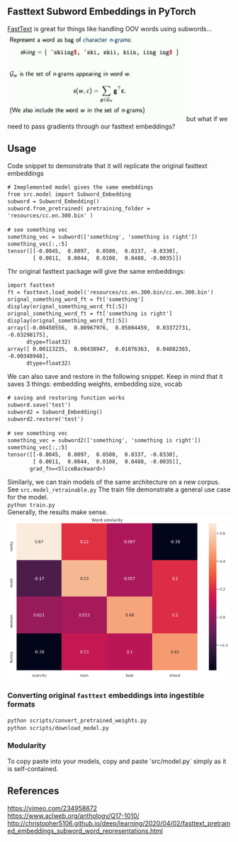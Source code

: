 ## Fasttext Subword Embeddings in PyTorch
[FastText](https://github.com/facebookresearch/fastText) is great for things like handling OOV words using subwords... 
<img src='img/model_summary.png' width="400" height="200">
but what if we need to pass gradients through our fasttext embeddings?  

## Usage
Code snippet to demonstrate that it will replicate the original fasttext embeddings
```
# Imeplemented model gives the same emebddings
from src.model import Subword_Embedding
subword = Subword_Embedding()
subword.from_pretrained( pretraining_folder = 'resources/cc.en.300.bin' )

# see something vec
something_vec = subword(['something', 'something is right'])
something_vec[:,:5]
tensor([[-0.0045,  0.0097,  0.0500,  0.0337, -0.0330],
        [ 0.0011,  0.0044,  0.0108,  0.0488, -0.0035]])
```
Thr original fasttext package will give the same embeddings:
```
import fasttext
ft = fasttext.load_model('resources/cc.en.300.bin/cc.en.300.bin')
orignal_something_word_ft = ft['something']
display(orignal_something_word_ft[:5])
orignal_something_word_ft = ft['something is right']
display(orignal_something_word_ft[:5])
array([-0.00450556,  0.00967976,  0.05004459,  0.03372731, -0.03298175],
      dtype=float32)
array([ 0.00113235,  0.00438947,  0.01076363,  0.04882365, -0.00348948],
      dtype=float32)
```
We can also save and restore in the following snippet.
Keep in mind that it saves 3 things: embedding weights, embedding size, vocab
```
# saving and restoring function works
subword.save('test')
subword2 = Subword_Embedding()
subword2.restore('test')

# see something vec
something_vec = subword2(['something', 'something is right'])
something_vec[:,:5]
tensor([[-0.0045,  0.0097,  0.0500,  0.0337, -0.0330],
        [ 0.0011,  0.0044,  0.0108,  0.0488, -0.0035]],
       grad_fn=<SliceBackward>)
```

Similarly, we can train models of the same architecture on a new corpus.  
See `src.model_retrainable.py`
The train file demonstrate a general use case for the model.  
`python train.py`   
Generally, the results make sense.    
<img src='img/word_sim.png'>

### Converting original `fasttext` embeddings into ingestible formats
`python scripts/convert_pretrained_weights.py`  
`python scripts/download_model.py`

### Modularity
To copy paste into your models, copy and paste 'src/model.py` simply as it is self-contained. 

## References
https://vimeo.com/234958672  
https://www.aclweb.org/anthology/Q17-1010/  
http://christopher5106.github.io/deep/learning/2020/04/02/fasttext_pretrained_embeddings_subword_word_representations.html 

